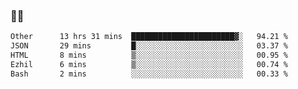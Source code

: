 ### 👨‍💻

<!--START_SECTION:waka-->

```txt
Other      13 hrs 31 mins  ███████████████████████▓░   94.21 %
JSON       29 mins         █░░░░░░░░░░░░░░░░░░░░░░░░   03.37 %
HTML       8 mins          ▒░░░░░░░░░░░░░░░░░░░░░░░░   00.95 %
Ezhil      6 mins          ▒░░░░░░░░░░░░░░░░░░░░░░░░   00.74 %
Bash       2 mins          ░░░░░░░░░░░░░░░░░░░░░░░░░   00.33 %
```

<!--END_SECTION:waka-->
